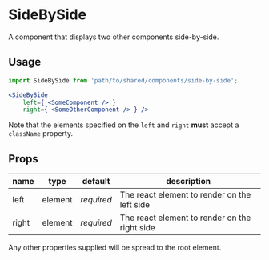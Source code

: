 # SideBySide

A component that displays two other components side-by-side.

## Usage

```jsx
import SideBySide from 'path/to/shared/components/side-by-side';

<SideBySide
    left={ <SomeComponent /> }
    right={ <SomeOtherComponent /> } />
```

Note that the elements specified on the `left` and `right` **must** accept a `className` property.

## Props

| name | type | default | description |
| ---- | ---- | ------- | ----------- |
| left | element | *required* | The react element to render on the left side |
| right | element | *required* | The react element to render on the right side |

Any other properties supplied will be spread to the root element.
